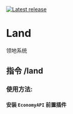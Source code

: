 <a href="https://github.com/SmallasWater/Land/releases/latest" alt="Latest release">
    <img src="https://img.shields.io/github/v/release/SmallasWater/Land?include_prereleases" alt="Latest release">
</a>

# Land
领地系统

## 指令 /land

### 使用方法:
#### 安装 `EconomyAPI` 前置插件